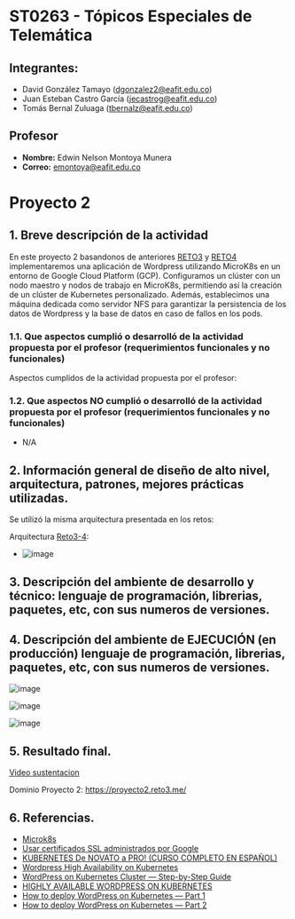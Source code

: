 # ST0263 - Tópicos Especiales de Telemática

## Integrantes:
- David González Tamayo (dgonzalez2@eafit.edu.co)
- Juan Esteban Castro García (jecastrog@eafit.edu.co)
- Tomás Bernal Zuluaga (tbernalz@eafit.edu.co)

## Profesor
- **Nombre:** Edwin Nelson Montoya Munera
- **Correo:** emontoya@eafit.edu.co

# Proyecto 2

## 1. Breve descripción de la actividad

En este proyecto 2 basandonos de anteriores [RETO3](https://github.com/dgonzalezt2/reto3-st0263) y [RETO4](https://github.com/dgonzalezt2/reto4-st0263) implementaremos una aplicación de Wordpress utilizando MicroK8s en un entorno de Google Cloud Platform (GCP). Configuramos un clúster con un nodo maestro y nodos de trabajo en MicroK8s, permitiendo así la creación de un clúster de Kubernetes personalizado. Además, establecimos una máquina dedicada como servidor NFS para garantizar la persistencia de los datos de Wordpress y la base de datos en caso de fallos en los pods.

### 1.1. Que aspectos cumplió o desarrolló de la actividad propuesta por el profesor (requerimientos funcionales y no funcionales)

Aspectos cumplidos de la actividad propuesta por el profesor:



### 1.2. Que aspectos NO cumplió o desarrolló de la actividad propuesta por el profesor (requerimientos funcionales y no funcionales)

* N/A

## 2. Información general de diseño de alto nivel, arquitectura, patrones, mejores prácticas utilizadas.

Se utilizó la misma arquitectura presentada en los retos:

Arquitectura [Reto3-4](https://github.com/dgonzalezt2/reto3-st0263):

* ![image](https://github.com/dgonzalezt2/reto4-st0263/assets/81880494/a8af5c96-dfba-4f82-bcc6-078d4a51ad31)

## 3. Descripción del ambiente de desarrollo y técnico: lenguaje de programación, librerias, paquetes, etc, con sus numeros de versiones.


## 4. Descripción del ambiente de EJECUCIÓN (en producción) lenguaje de programación, librerias, paquetes, etc, con sus numeros de versiones.

![image](https://github.com/dgonzalezt2/proyecto2-st0263/assets/81880494/1642214a-7592-4c2a-a490-543882c0ec85)

![image](https://github.com/dgonzalezt2/proyecto2-st0263/assets/81880494/cc05a203-5607-4251-85d9-01b5a1759d04)

![image](https://github.com/dgonzalezt2/proyecto2-st0263/assets/81880494/9820e477-15ce-4f2d-8e39-bd8b395e0c4b)

## 5. Resultado final.

[Video sustentacion]()

Dominio Proyecto 2: https://proyecto2.reto3.me/


## 6. Referencias.

* [Microk8s](https://microk8s.io)
* [Usar certificados SSL administrados por Google](https://cloud.google.com/kubernetes-engine/docs/how-to/managed-certs#gcloud)
* [KUBERNETES De NOVATO a PRO! (CURSO COMPLETO EN ESPAÑOL)](https://www.youtube.com/watch?v=DCoBcpOA7W4)
* [Wordpress High Availability on Kubernetes](https://medium.com/@icheko/wordpress-high-availability-on-kubernetes-f6c0bcc2f28d)
* [WordPress on Kubernetes Cluster — Step-by-Step Guide](https://engr-syedusmanahmad.medium.com/wordpress-on-kubernetes-cluster-step-by-step-guide-749cb53e27c7)
* [HIGHLY AVAILABLE WORDPRESS ON KUBERNETES](https://matthewdavis.io/highly-available-wordpress-on-kubernetes/)
* [How to deploy WordPress on Kubernetes — Part 1](https://medium.com/codex/how-to-deploy-wordpress-on-kubernetes-part-1-62cc5bd74410)
* [How to deploy WordPress on Kubernetes — Part 2](https://medium.com/codex/how-to-deploy-wordpress-on-kubernetes-part-2-df1cc9cbaa2e)





